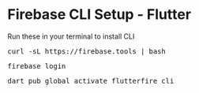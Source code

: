 # Firebase CLI Setup - Flutter
Run these in your terminal to install CLI

<pre>curl -sL https://firebase.tools | bash</pre>
<pre>firebase login</pre>
<pre>dart pub global activate flutterfire_cli</pre>
